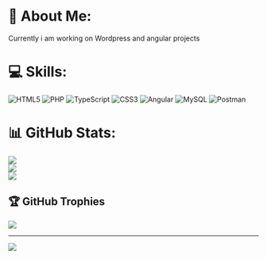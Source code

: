 # 💫 About Me:
Currently i am working on Wordpress and angular projects


# 💻 Skills:
![HTML5](https://img.shields.io/badge/html5-%23E34F26.svg?style=for-the-badge&logo=html5&logoColor=white) ![PHP](https://img.shields.io/badge/php-%23777BB4.svg?style=for-the-badge&logo=php&logoColor=white) ![TypeScript](https://img.shields.io/badge/typescript-%23007ACC.svg?style=for-the-badge&logo=typescript&logoColor=white) ![CSS3](https://img.shields.io/badge/css3-%231572B6.svg?style=for-the-badge&logo=css3&logoColor=white) ![Angular](https://img.shields.io/badge/angular-%23DD0031.svg?style=for-the-badge&logo=angular&logoColor=white) ![MySQL](https://img.shields.io/badge/mysql-%2300f.svg?style=for-the-badge&logo=mysql&logoColor=white) ![Postman](https://img.shields.io/badge/Postman-FF6C37?style=for-the-badge&logo=postman&logoColor=white)
# 📊 GitHub Stats:
![](https://github-readme-stats.vercel.app/api?username=selvakumar-sns&theme=default&hide_border=false&include_all_commits=false&count_private=false)<br/>
![](https://github-readme-streak-stats.herokuapp.com/?user=selvakumar-sns&theme=default&hide_border=false)<br/>
![](https://github-readme-stats.vercel.app/api/top-langs/?username=selvakumar-sns&theme=default&hide_border=false&include_all_commits=false&count_private=false&layout=compact)

## 🏆 GitHub Trophies
![](https://github-profile-trophy.vercel.app/?username=selvakumar-sns&theme=radical&no-frame=false&no-bg=true&margin-w=4)

---
[![](https://visitcount.itsvg.in/api?id=selvakumar-sns&icon=0&color=1)](https://visitcount.itsvg.in)

<!-- Proudly created with GPRM ( https://gprm.itsvg.in ) -->
